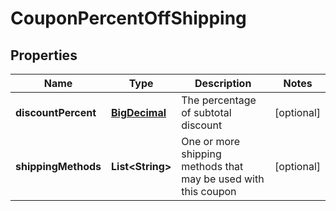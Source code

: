 
# CouponPercentOffShipping

## Properties
Name | Type | Description | Notes
------------ | ------------- | ------------- | -------------
**discountPercent** | [**BigDecimal**](BigDecimal.md) | The percentage of subtotal discount |  [optional]
**shippingMethods** | **List&lt;String&gt;** | One or more shipping methods that may be used with this coupon |  [optional]




